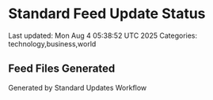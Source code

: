 # Standard Feed Update Status
Last updated: Mon Aug  4 05:38:52 UTC 2025
Categories: technology,business,world

## Feed Files Generated

Generated by Standard Updates Workflow
